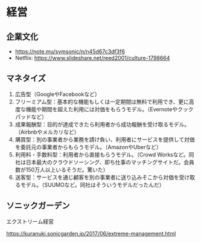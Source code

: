 # 経営

## 企業文化

- https://note.mu/symsonic/n/n45d67c3df3f6
- Netflix: https://www.slideshare.net/reed2001/culture-1798664

## マネタイズ

1. 広告型（GoogleやFacebookなど）
2. フリーミアム型：基本的な機能もしくは一定期間は無料で利用でき、更に高度な機能や期間を超えた利用には対価をもらうモデル。（Evernoteやクックパッドなど）
3. 成果報酬型：目的が達成できたら利用者から成功報酬を受け取るモデル。（Airbnbやメルカリなど）
4. 購買型：別の事業者から業務を請け負い、利用者にサービスを提供して対価を委託元の事業者からもらうモデル。（AmazonやUberなど）
5. 利用料・手数料型：利用者から直接もらうモデル。（Crowd Worksなど。同社は日本最大のクラウドソーシング、即ち仕事のマッチングサイトだ。会員数が150万人以上いるそうだ。驚いた）
6. 送客型：サービスを通じ顧客を別の事業者に送り込みそこから対価を受け取るモデル。（SUUMOなど。同社はそういうモデルだったんだ）


## ソニックガーデン

エクストリーム経営

https://kuranuki.sonicgarden.jp/2017/06/extreme-management.html

